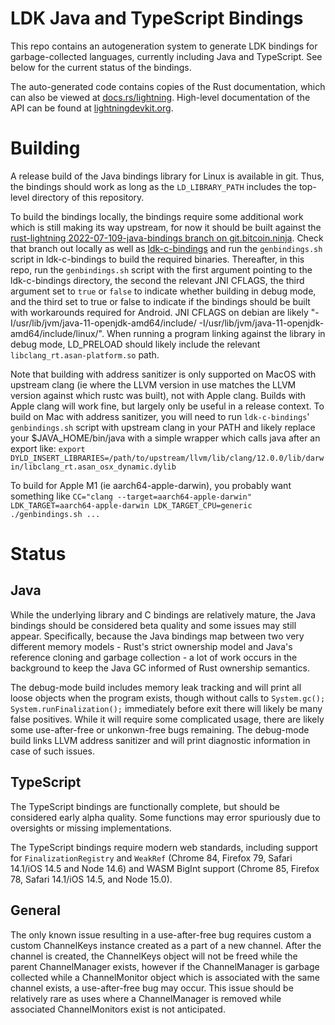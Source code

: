 LDK Java and TypeScript Bindings
================================

This repo contains an autogeneration system to generate LDK bindings for garbage-collected languages, currently including Java and TypeScript. See below for the current status of the bindings.

The auto-generated code contains copies of the Rust documentation, which can also be viewed at
[docs.rs/lightning](https://docs.rs/lightning). High-level documentation of the API can be found at
[lightningdevkit.org](https://lightningdevkit.org).

Building
========

A release build of the Java bindings library for Linux is available in git. Thus, the bindings should work as long as the `LD_LIBRARY_PATH` includes the top-level directory of this repository.

To build the bindings locally, the bindings require some additional work which is still making its
way upstream, for now it should be built against the
[rust-lightning 2022-07-109-java-bindings branch on git.bitcoin.ninja](https://git.bitcoin.ninja/?p=rust-lightning;a=shortlog;h=refs/heads/2022-07-109-java-bindings).
Check that branch out locally as well as [ldk-c-bindings](https://github.com/lightningdevkit/ldk-c-bindings)
and run the `genbindings.sh` script in ldk-c-bindings to build the required binaries. Thereafter,
in this repo, run the `genbindings.sh` script with the first argument pointing to the ldk-c-bindings
directory, the second the relevant JNI CFLAGS, the third argument set to `true` or `false` to
indicate whether building in debug mode, and the third set to true or false to indicate if the
bindings should be built with workarounds required for Android. JNI CFLAGS on debian are likely
"-I/usr/lib/jvm/java-11-openjdk-amd64/include/ -I/usr/lib/jvm/java-11-openjdk-amd64/include/linux/".
When running a program linking against the library in debug mode, LD_PRELOAD should likely include
the relevant `libclang_rt.asan-platform.so` path.

Note that building with address sanitizer is only supported on MacOS with upstream clang (ie where
the LLVM version in use matches the LLVM version against which rustc was built), not with Apple clang.
Builds with Apple clang will work fine, but largely only be useful in a release context.
To build on Mac with address sanitizer, you will need to run `ldk-c-bindings`' `genbindings.sh`
script with upstream clang in your PATH and likely replace your $JAVA_HOME/bin/java with a simple
wrapper which calls java after an export like:
`export DYLD_INSERT_LIBRARIES=/path/to/upstream/llvm/lib/clang/12.0.0/lib/darwin/libclang_rt.asan_osx_dynamic.dylib`

To build for Apple M1 (ie aarch64-apple-darwin), you probably want something like
`CC="clang --target=aarch64-apple-darwin" LDK_TARGET=aarch64-apple-darwin LDK_TARGET_CPU=generic ./genbindings.sh ...`

Status
======

## Java

While the underlying library and C bindings are relatively mature, the Java bindings should be
considered beta quality and some issues may still appear. Specifically, because the Java bindings
map between two very different memory models - Rust's strict ownership model and Java's reference
cloning and garbage collection - a lot of work occurs in the background to keep the Java GC
informed of Rust ownership semantics.

The debug-mode build includes memory leak tracking and will print all loose objects when the
program exists, though without calls to `System.gc(); System.runFinalization();` immediately before
exit there will likely be many false positives. While it will require some complicated usage, there
are likely some use-after-free or unkonwn-free bugs remaining. The debug-mode build links LLVM
address sanitizer and will print diagnostic information in case of such issues.

## TypeScript

The TypeScript bindings are functionally complete, but should be considered early alpha quality.
Some functions may error spuriously due to oversights or missing implementations.

The TypeScript bindings require modern web standards, including support for `FinalizationRegistry`
and `WeakRef` (Chrome 84, Firefox 79, Safari 14.1/iOS 14.5 and Node 14.6) and WASM BigInt support
(Chrome 85, Firefox 78, Safari 14.1/iOS 14.5, and Node 15.0).

## General

The only known issue resulting in a use-after-free bug requires custom a custom ChannelKeys instance
created as a part of a new channel. After the channel is created, the ChannelKeys object will not
be freed while the parent ChannelManager exists, however if the ChannelManager is garbage collected
while a ChannelMonitor object which is associated with the same channel exists, a use-after-free bug
may occur. This issue should be relatively rare as uses where a ChannelManager is removed while
associated ChannelMonitors exist is not anticipated.
